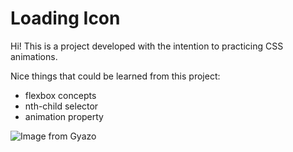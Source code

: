 
# Loading Icon

Hi! This is a project developed with the intention to practicing CSS animations.

Nice things that could be learned from this project:

- flexbox concepts
- nth-child selector
- animation property

![Image from Gyazo](https://i.gyazo.com/34b8d67cc329d50630eecf35b10e1cb5.gif)
